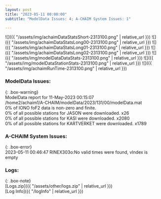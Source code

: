 ```yaml
---
layout: post
title: "2023-05-11 00:00:00"
subtitle: "ModelData Issues: 4; A-CHAIM System Issues: 1"

---
```


![]({{ "/assets/img/achaimDataStatsShort-2313100.png" | relative_url }})
![]({{ "/assets/img/achaimDataStatsLong00-2313100.png" | relative_url }})
![]({{ "/assets/img/achaimDataStatsLong01-2313100.png" | relative_url }})
![]({{ "/assets/img/achaimDataStatsLong02-2313100.png" | relative_url }})
![]({{ "/assets/img/modelDataDataStats-2313100.png" | relative_url }})
![]({{ "/assets/img/modelDataStationStats-2313100.png" | relative_url }})
![]({{ "/assets/img/achaimRunTime-2313100.png" | relative_url }})


### ModelData Issues:  
  
{: .box-warning}  
 ModelData report for 11-May-2023 00:15:07   
 /home2/achaim1/A-CHAIM/modelData/2023/131/00/modelData.mat   
 0% of IONO foF2 data is non-zero and finite.   
 0% of all possible stations for JASON were downloaded. x26   
 0% of all possible stations for KASI were downloaded. x2080   
 0% of all possible stations for KARTVERKET were downloaded. x1789   
  
### A-CHAIM System Issues:  
  
{: .box-error}  
2023-05-11 00:46:47 RINEX303o:No valid times were found, vIndex is empty  

### Logs:  
  
{: .box-note}  
[Logs.zip]({{ "/assets/other/logs.zip" | relative_url }})  
[Log Info]({{ "/logInfo" | relative_url }})  
